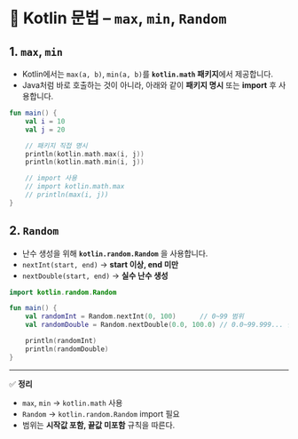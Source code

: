 # 📌 Kotlin 문법 – `max`, `min`, `Random`

## 1. `max`, `min`

- Kotlin에서는 `max(a, b)`, `min(a, b)`를 **`kotlin.math` 패키지**에서 제공합니다.
- Java처럼 바로 호출하는 것이 아니라, 아래와 같이 **패키지 명시** 또는 **import** 후 사용합니다.

```kotlin
fun main() {
    val i = 10
    val j = 20

    // 패키지 직접 명시
    println(kotlin.math.max(i, j))
    println(kotlin.math.min(i, j))

    // import 사용
    // import kotlin.math.max
    // println(max(i, j))
}
```

## 2. `Random`

- 난수 생성을 위해 **`kotlin.random.Random`** 을 사용합니다.
- `nextInt(start, end)` → **start 이상, end 미만**
- `nextDouble(start, end)` → **실수 난수 생성**

```kotlin
import kotlin.random.Random

fun main() {
    val randomInt = Random.nextInt(0, 100)      // 0~99 범위
    val randomDouble = Random.nextDouble(0.0, 100.0) // 0.0~99.999... 범위

    println(randomInt)
    println(randomDouble)
}

```

---

✅ **정리**

- `max`, `min` → `kotlin.math` 사용
- `Random` → `kotlin.random.Random` import 필요
- 범위는 **시작값 포함, 끝값 미포함** 규칙을 따른다.
